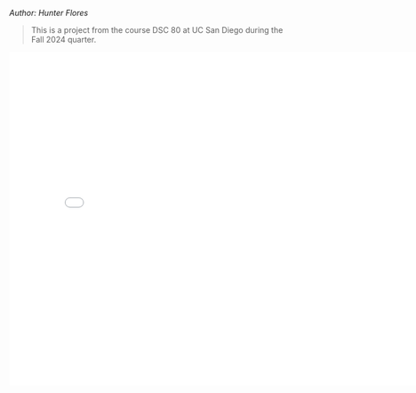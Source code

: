 <!-- # Project Recipe Model -->
*Author: Hunter Flores*

> This is a project from the course DSC 80 at UC San Diego during the Fall 2024 quarter.


<iframe
  src="assets/test-graph.html"
  width="800"
  height="600"
  frameborder="0"
></iframe>
